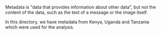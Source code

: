 Metadata  is "data that provides information about other data", but not the content of the data, such as the text of a message or the image itself.

In this directory, we have metadata from Kenya, Uganda and Tanzania which were used for the analysis.
